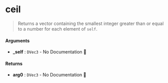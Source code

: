 # ceil

>  Returns a vector containing the smallest integer greater than or equal to a number for
>  each element of `self`.

#### Arguments

- **\_self** : `DVec3` \- No Documentation 🚧

#### Returns

- **arg0** : `DVec3` \- No Documentation 🚧